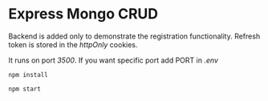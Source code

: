 # Express Mongo CRUD

Backend is added only to demonstrate the registration functionality. Refresh token is stored in the _httpOnly_ cookies.

It runs on port _3500_. If you want specific port add PORT in _.env_

```
npm install
```

```
npm start
```